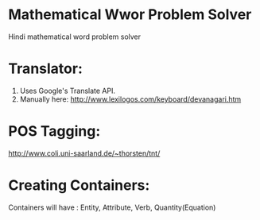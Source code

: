 # Mathematical Wwor Problem Solver
Hindi mathematical word problem solver

# Translator:

1. Uses Google's Translate API.
2. Manually here: http://www.lexilogos.com/keyboard/devanagari.htm

# POS Tagging:

http://www.coli.uni-saarland.de/~thorsten/tnt/

# Creating Containers:

Containers will have :
Entity, Attribute, Verb, Quantity(Equation)